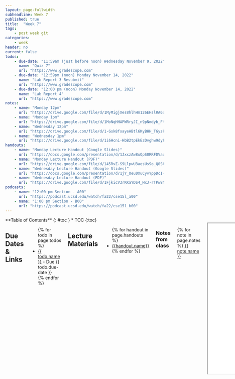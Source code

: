 ```yaml
---
layout: page-fullwidth
subheadline: Week 7
published: true
title:  "Week 7"
tags:
    - post week git
categories:
    - week
header: no
current: false
todos:
    - due-date: "11:59am (just before noon) Wednesday November 9, 2022"
      name: "Quiz 7"
      url: "https://www.gradescope.com"
    - due-date: "12:59pm (noon) Monday November 14, 2022"
      name: "Lab Report 3 Resubmit"
      url: "https://www.gradescope.com"
    - due-date: "12:00 pm (noon) Monday November 14, 2022"
      name: "Lab Report 4"
      url: "https://www.gradescope.com"
notes:
    - name: "Monday 12pm"
      url: "https://drive.google.com/file/d/1MyMigjXes8hlhHm126EHslRA6xyZt0Dt"
    - name: "Monday 1pm"
      url: "https://drive.google.com/file/d/1MoNqHHAPWRryJI_n9pNmdyb_FtH16htg"
    - name: "Wednesday 12pm"
      url: "https://drive.google.com/file/d/1-Gsk8fxayeABtl6KyBHH_TGyzPVO9u76"
    - name: "Wednesday 1pm"
      url: "https://drive.google.com/file/d/1i6Hcni-HbB2tpEkEzDvghw9dyFoqmQzU"
handouts:
    - name: "Monday Lecture Handout (Google Slides)"
      url: "https://docs.google.com/presentation/d/1JxxzAw8uQpS0RRFDVaxomKx53XQUrcsrMyuaeWppmaA/edit?usp=sharing"
    - name: "Monday Lecture Handout (PDF)"
      url: "https://drive.google.com/file/d/145RvZ-S9LlpwU3aesUs9o_Q0SbeYut-s/view?usp=sharing"
    - name: "Wednesday Lecture Handout (Google Slides)"
      url: "https://docs.google.com/presentation/d/1jY_Oeu0XuCyvYppDcI-qe8D7IGx9Q-jJ5tItfDagqnc/edit?usp=sharing"
    - name: "Wednesday Lecture Handout (PDF)"
      url: "https://drive.google.com/file/d/1FjkicV3rKKaYDS4_HxJ-rTPw8NQJ4g4v/view?usp=sharing"
podcasts:
    - name: "12:00 pm Section - A00"
      url: "https://podcast.ucsd.edu/watch/fa22/cse15l_a00"
    - name: "1:00 pm Section - B00"
      url: "https://podcast.ucsd.edu/watch/fa22/cse15l_b00"
---
```


<div class="row">
<div class="medium-4 medium-push-8 columns" markdown="1">
<div class="panel radius fixed-toc"  data-options="sticky_on:large" markdown="1">
**Table of Contents**
{: #toc }
*  TOC
{:toc}
</div>
</div><!-- /.medium-4.columns -->

<div class="medium-8 medium-pull-4 columns" markdown="1">

## Due Dates & Links
<ul>
{% for todo in page.todos %}
<li><a href="{{ todo.url }}">{{ todo.name }}</a> - Due {{ todo.due-date }}</li>
{% endfor %}
</ul>

## Lecture Materials
<ul>
{% for handout in page.handouts %}
<li><a href="{{handout.url}}">{{handout.name}}</a></li>
{% endfor %}
</ul>

### Notes from class
{% for note in page.notes %}
<a href="{{ note.url }}">{{ note.name }}</a>
<iframe src="{{ note.url }}/preview" width="640" height="480" allow="autoplay"></iframe>
{% endfor %}

### Links to Podcast
**Note:** Links will require you to log in as a UCSD student
<ul>
{% for link in page.podcasts %} 
<li><a href="{{link.url}}">{{link.name}}</a></li>
{% endfor %}
</ul>

## Material

- Check out this Piazza post for some programming videos: [https://piazza.com/class/l7pbb88wlepvh/post/426](https://piazza.com/class/l7pbb88wlepvh/post/426)

## Lab Tasks

In this week's lab you will write an automatic “grader” for some of the
methods we worked on in week 3.

In particular, you'll write a script and a test file that gives a score to the
functionality of a student-submitted `ListExamples` file and class (see
[ListExamples.java](https://github.com/ucsd-cse15l-f22/lab3/blob/main/ListExamples.java)).
The specific format is that you'll write a `bash` script that takes the URL of
a Github repository and prints out a grade:

```
$ bash grade.sh https://github.com/some-username/some-repo-name
... messages about points ...
```

This will work with a test file that _you_ write in order to grade students'
work. You can use this repository to get started with your grader
implementation; you should **make a fork**:

[https://github.com/ucsd-cse15l-f22/list-examples-grader](https://github.com/ucsd-cse15l-f22/list-examples-grader)

### “Student” Submissions

Assume the assignment spec was to submit:

- A repository with a file called `ListExamples.java`
- In that file, a class called `ListExamples`
- In that class, two methods:
  - `static List<String> filter(List<String> s, StringChecker sc)`
  - `static List<String> merge(List<String> list1, List<String> list2)`
- These methods should have the implementations suggested in [lab 3](/week/week3/)

You should use the following repositories to test your grader:

- [https://github.com/ucsd-cse15l-f22/list-methods-lab3](https://github.com/ucsd-cse15l-f22/list-methods-lab3),
  which has the same code as the starter from lab 3
- [https://github.com/ucsd-cse15l-f22/list-methods-corrected](https://github.com/ucsd-cse15l-f22/list-methods-corrected),
  which has the methods corrected (I would expect this to get full or
  near-to-full credit)
- [https://github.com/ucsd-cse15l-f22/list-methods-compile-error](https://github.com/ucsd-cse15l-f22/list-methods-compile-error),
  which has a syntax error of a missing semicolon. Note that your job is _not_
  to fix this, but to decide what to do in your grader with such a submission!
- [https://github.com/ucsd-cse15l-f22/list-methods-signature](https://github.com/ucsd-cse15l-f22/list-methods-signature),
  which has the types for the arguments of `filter` in the wrong order, so it
  doesn't match the expected behavior.
- [https://github.com/ucsd-cse15l-f22/list-methods-filename](https://github.com/ucsd-cse15l-f22/list-methods-filename),
  which has a great implementation saved in a file with the wrong name.
- [https://github.com/ucsd-cse15l-f22/list-methods-nested](https://github.com/ucsd-cse15l-f22/list-methods-nested),
  which has a great implementation saved in a nested directory called `pa1`.
- **Challenge**
  [https://github.com/ucsd-cse15l-f22/list-examples-subtle](https://github.com/ucsd-cse15l-f22/list-examples-subtle),
  which has more subtle bugs (hints: see
  [`assertSame`](https://javadoc.io/doc/junit/junit/latest/index.html), which
  compares with `==` rather than `.equals()`, and think hard about duplicates
  for `merge`)

### Your Grading Script

For each of the submissions above, your grader should produce either:

- A grade message that says something about a score (maybe pass/fail, or maybe
  a proportion of tests passed – your choice) if the tests run.
- A useful feedback message that says what went wrong if for any reason the
  tests couldn't be run (compile error, wrong file submitted, etc.)

A general workflow for your script could be:

1. Clone the repository of the student submission to a well-known directory
name (provided in starter code)
2. Check that the student code has the correct file submitted. If they didn't,
detect and give helpful feedback about it.
  - Useful tools here are `if` and `-e`/`-f`. You can use the `exit` command to
    quit a bash script early.
3. Somehow get the student code and your test `.java` file into the same
directory
  - Useful tools here might be `cp` and maybe `mkdir`
4. Compile your tests and the student's code from the appropriate directory
with the appropriate classpath commands. If the compilation fails, detect and
give helpful feedback about it.
  - Aside from the necessary `javac`, useful tools here are output redirection
    and error codes (`$?`) along with `if`
  - This might be a time where you need to turn _off_ `set -e`. Why?
5. Run the tests and report the grade based on the JUnit output.
  - Again output redirection will be useful, and also tools like `grep` could
    be helpful here

Do the work in pairs!  As a pair, you should produce **one** implementation
– push it to one member's fork of the starter Github repository and include
the link to that repository in your notes.

**Write down in notes** screenshots of what your grader does on each of the
sample student cases above.

### Running it Through a Server

We've also provided our `Server.java` and a server we wrote for you called
`GradeServer.java` in the starter repository.

You can compile them and use

```
java GradeServer 4000
```

to run the server.

Look at the code to understand the expected path and parameters in
`GradeServer.java`. Loading a URL at the `/grade` path with one of the repos
above as the query parameter. What happens?

That's quite a bit of the way towards an autograder like Gradescope!

**Write down in notes**: Show a screenshot of the server running your
autograder in a browser.

**Discuss and write down**: What other features are needed to make this work
more like Gradescope's autograder? (Think about running for different students,
storing grades, presenting results, etc)

Congratulations! You've done one kind of the work that your TAs do when setting
up classes 🙂

## Week 7 Lab Report

This week's lab report focuses on material from the week 6 lab; you can start
it before the week 7 lab.

### Part 1

Pick one of the tasks from the week 6 lab that your group completed in Vim in
the second set of tasks. The full descriptions are in the [week 6
descriptions](/week/week6); as a brief reminder:

- Changing the name of the `start` parameter and its uses to `base`
- Adding a new line to `print` before `File[] paths = f.listfiles()`
- Changing the `main` method to take a command-line argument

Pick **one** of these, and give the _shortest_ sequence of `vim` commands that
your group came up with to accomplish the task. (If you don't have access to
your group's notes or otherwise don't know for some reason, come up with your
own that is less than 30 total keys pressed).

Write out the sequence of keys to press using code formatting (with backticks
\`). Use `<>` to indicate special keys (`<Backspace>` or `<Enter>` or `<Esc>`)
and just the keys themselves for other keys pressed. Then, for each command
where you move the cursor or change the text, take a screenshot and describe
which commands/keypresses got to that step.

Write out _every key pressed_, including if you use the arrows or `h` `j` `k`
`l` to move around. These count towards the 30 keys pressed!

For example, if I were opening a program and changing the first occurrence of
the word “apple” to “banana” in a file containing `blueberry apple
sauce`, I might write:

`/apple<Enter>cebanana<Esc>:w<Enter>`

- A description/screenshot of typing `/apple<Enter>` and the cursor jumping to
  the start of `apple`
- A description/screenshot of typing `ce`, switching into input mode and
  deleting the word `apple`
- A description/screenshot of typing `banana<Esc>`, replacing the text and
  returning to insert mode
- A description/screenshot of typing `:w<Enter`, saving the changes

### Part 2

When you go on to CSE30/courses beyond, internships that involve configuring
servers, or any other tasks where you work on remote machines, you'll have to
make decisions about how you manage your workflow. These aren't the only two
options (indeed, here we don't even discuss using `git`, for example). However,
it's useful to compare two potential strategies.

Consider performing the edit task you chose and re-running the program _when
you have to run it remotely_. Time yourself twice:

- Once, start in Visual Studio Code and make the edit there, then
  `scp` the file to the remote server and run it there to confirm it
  works (you can just run `bash test.sh` on the remote to test it out).
  Consider having the appropriate `scp` command in your command history or
  easily copy-pasteable!
- Second, start already logged into a `ssh` session. Then, make the edit
  for the task you chose in Vim, then exit Vim and run `bash test.sh`.

Report how long it took you to make the edit in seconds in both styles, and any
difficulties or details that came up in doing so.

Then, answer this question with a few sentences:

- Which of these two styles would you prefer using if you had to work on a
  program that you were running remotely, and why?
- What about the project or task might factor into your decision one way or
  another? (If nothing would affect your decision, say so and why!)

### Submission

Post both parts as a page on your Github Pages site, and submit the
printed-to-PDF version of the `.html` page to the “Lab Report 4 – 
Vim” Gradescope assignment.

